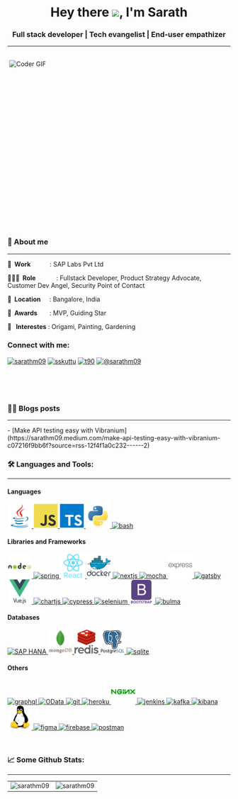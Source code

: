 <h1 align="center">Hey there <img src="https://raw.githubusercontent.com/iampavangandhi/iampavangandhi/master/gifs/Hi.gif" width="30px">, I'm Sarath</h1>
<h3 align="center">Full stack developer | Tech evangelist | End-user empathizer</h3>
<hr/>
<br/>

<img src="https://media.giphy.com/media/SWoSkN6DxTszqIKEqv/giphy.gif" alt="Coder GIF" width="500" height="400" align="right">

### 🙂 About me

<hr/>
<div>
  <p><b>💼&nbsp;&nbsp;Work</b>&nbsp;&nbsp;&nbsp;&nbsp;&nbsp;&nbsp;&nbsp;&nbsp;&nbsp;&nbsp;&nbsp;: SAP Labs Pvt Ltd</p>
  <p><b>👨🏽‍💻&nbsp;&nbsp;Role </b>&nbsp;&nbsp;&nbsp;&nbsp;&nbsp;&nbsp;&nbsp;&nbsp;&nbsp;&nbsp;&nbsp;: Fullstack Developer, Product Strategy Advocate, Customer Dev Angel, Security Point of Contact</p>
  <p><b>📍&nbsp;&nbsp;Location</b>&nbsp;&nbsp;&nbsp;&nbsp;&nbsp;: Bangalore, India</p>
  <p><b>🥇&nbsp;&nbsp;Awards</b>&nbsp;&nbsp;&nbsp;&nbsp;&nbsp;&nbsp;&nbsp;: MVP, Guiding Star</p>
  <p><b>🎨&nbsp;&nbsp;&nbsp;Interestes</b>&nbsp;: Origami, Painting, Gardening</p>
<div>

<h3 align="left">Connect with me:</h3>
<p align="left">
<a href="https://dev.to/sarathm09" target="blank"><img align="center" src="https://cdn.jsdelivr.net/npm/simple-icons@3.0.1/icons/dev-dot-to.svg" alt="sarathm09" height="30" width="40" /></a>
<a href="https://twitter.com/sskuttu" target="blank"><img align="center" src="https://raw.githubusercontent.com/rahuldkjain/github-profile-readme-generator/master/src/images/icons/Social/twitter.svg" alt="sskuttu" height="30" width="40" /></a>
<a href="https://stackoverflow.com/users/t90" target="blank"><img align="center" src="https://raw.githubusercontent.com/rahuldkjain/github-profile-readme-generator/master/src/images/icons/Social/stack-overflow.svg" alt="t90" height="30" width="40" /></a>
<a href="https://medium.com/@sarathm09" target="blank"><img align="center" src="https://raw.githubusercontent.com/rahuldkjain/github-profile-readme-generator/master/src/images/icons/Social/medium.svg" alt="@sarathm09" height="30" width="40" /></a>
</p>
  
  
<br/><br/><br/> 

  
### ✍🏼 Blogs posts
<hr/>
<!-- BLOG-POST-LIST:START -->
- [Make API testing easy with Vibranium](https://sarathm09.medium.com/make-api-testing-easy-with-vibranium-c07216f9bb6f?source=rss-12f4f1a0c232------2)
<!-- BLOG-POST-LIST:END -->


<h3 align="left">🛠 Languages and Tools:</h3>
<hr/>
<h4>Languages</h4>
<p align="left">
    <a href="https://www.java.com" target="_blank">
        <img src="https://raw.githubusercontent.com/devicons/devicon/master/icons/java/java-original.svg" alt="java" width="55" height="55" />
    </a>
    <a href="https://developer.mozilla.org/en-US/docs/Web/JavaScript" target="_blank">
        <img
            src="https://raw.githubusercontent.com/devicons/devicon/master/icons/javascript/javascript-original.svg"
            alt="javascript"
            width="55"
            height="55"
        />
    </a>
    <a href="https://www.typescriptlang.org/" target="_blank">
        <img
            src="https://raw.githubusercontent.com/devicons/devicon/master/icons/typescript/typescript-original.svg"
            alt="typescript"
            width="55"
            height="55"
        />
    </a>
    <a href="https://www.python.org" target="_blank">
        <img src="https://raw.githubusercontent.com/devicons/devicon/master/icons/python/python-original.svg" alt="python" width="55" height="55" />
    </a>
    <a href="https://www.gnu.org/software/bash/" target="_blank">
        <img src="https://www.vectorlogo.zone/logos/gnu_bash/gnu_bash-icon.svg" alt="bash" width="55" height="55" />
    </a>
</p>
<h4>Libraries and Frameworks</h4>
<p align="left">
    <a href="https://nodejs.org" target="_blank">
        <img
            src="https://raw.githubusercontent.com/devicons/devicon/master/icons/nodejs/nodejs-original-wordmark.svg"
            alt="nodejs"
            width="55"
            height="55"
        />
    </a>
    <a href="https://spring.io/" target="_blank">
        <img src="https://www.vectorlogo.zone/logos/springio/springio-icon.svg" alt="spring" width="55" height="55" />
    </a>
    <a href="https://reactjs.org/" target="_blank">
        <img
            src="https://raw.githubusercontent.com/devicons/devicon/master/icons/react/react-original-wordmark.svg"
            alt="react"
            width="55"
            height="55"
        />
    </a>
    <a href="https://www.docker.com/" target="_blank">
        <img
            src="https://raw.githubusercontent.com/devicons/devicon/master/icons/docker/docker-original-wordmark.svg"
            alt="docker"
            width="55"
            height="55"
        />
    </a>
    <a href="https://nextjs.org/" target="_blank">
        <img src="https://cdn.worldvectorlogo.com/logos/nextjs-3.svg" alt="nextjs" width="55" height="55" />
    </a>
    <a href="https://mochajs.org" target="_blank">
        <img src="https://www.vectorlogo.zone/logos/mochajs/mochajs-icon.svg" alt="mocha" width="55" height="55" />
    </a>
    <a href="https://expressjs.com" target="_blank">
        <img
            src="https://raw.githubusercontent.com/devicons/devicon/master/icons/express/express-original-wordmark.svg"
            alt="express"
            width="55"
            height="55"
        />
    </a>
    <a href="https://www.gatsbyjs.com/" target="_blank">
        <img src="https://www.vectorlogo.zone/logos/gatsbyjs/gatsbyjs-icon.svg" alt="gatsby" width="55" height="55" />
    </a>
    <a href="https://vuejs.org/" target="_blank">
        <img
            src="https://raw.githubusercontent.com/devicons/devicon/master/icons/vuejs/vuejs-original-wordmark.svg"
            alt="vuejs"
            width="55"
            height="55"
        />
    </a>
    <a href="https://www.chartjs.org" target="_blank">
        <img src="https://www.chartjs.org/media/logo-title.svg" alt="chartjs" width="55" height="55" />
    </a>
    <a href="https://www.cypress.io" target="_blank">
        <img
            src="https://raw.githubusercontent.com/simple-icons/simple-icons/6e46ec1fc23b60c8fd0d2f2ff46db82e16dbd75f/icons/cypress.svg"
            alt="cypress"
            width="55"
            height="55"
        />
    </a>
    <a href="https://www.selenium.dev" target="_blank">
        <img
            src="https://raw.githubusercontent.com/detain/svg-logos/780f25886640cef088af994181646db2f6b1a3f8/svg/selenium-logo.svg"
            alt="selenium"
            width="55"
            height="55"
        />
    </a>
    <a href="https://getbootstrap.com" target="_blank">
        <img
            src="https://raw.githubusercontent.com/devicons/devicon/master/icons/bootstrap/bootstrap-plain-wordmark.svg"
            alt="bootstrap"
            width="55"
            height="55"
        />
    </a>
    <a href="https://bulma.io/" target="_blank">
        <img
            src="https://raw.githubusercontent.com/gilbarbara/logos/804dc257b59e144eaca5bc6ffd16949752c6f789/logos/bulma.svg"
            alt="bulma"
            width="55"
            height="55"
        />
    </a>
</p>
<h4>Databases</h4>
<p align="left">
    <a href="https://www.sap.com" target="_blank">
        <img
            src="https://www.vectorlogo.zone/logos/sap/sap-icon.svg"
            alt="SAP HANA"
            width="55"
            height="55"
        />
    </a>
    <a href="https://www.mongodb.com/" target="_blank">
        <img
            src="https://raw.githubusercontent.com/devicons/devicon/master/icons/mongodb/mongodb-original-wordmark.svg"
            alt="mongodb"
            width="55"
            height="55"
        />
    </a>
    <a href="https://redis.io" target="_blank">
        <img
            src="https://raw.githubusercontent.com/devicons/devicon/master/icons/redis/redis-original-wordmark.svg"
            alt="redis"
            width="55"
            height="55"
        />
    </a>
    <a href="https://www.postgresql.org" target="_blank">
        <img
            src="https://raw.githubusercontent.com/devicons/devicon/master/icons/postgresql/postgresql-original-wordmark.svg"
            alt="postgresql"
            width="55"
            height="55"
        />
    </a>
    <a href="https://www.sqlite.org/" target="_blank">
        <img src="https://www.vectorlogo.zone/logos/sqlite/sqlite-icon.svg" alt="sqlite" width="55" height="55" />
    </a>
</p>
<h4>Others</h4>
<p align="left">
    <a href="https://graphql.org" target="_blank">
        <img src="https://www.vectorlogo.zone/logos/graphql/graphql-icon.svg" alt="graphql" width="55" height="55" />
    </a>
    <a href="https://www.odata.org/" target="_blank">
        <img src="https://logodix.com/logo/1605633.png" alt="OData" width="55" height="55" />
    </a>
    <a href="https://git-scm.com/" target="_blank">
        <img src="https://www.vectorlogo.zone/logos/git-scm/git-scm-icon.svg" alt="git" width="55" height="55" />
    </a>
    <a href="https://heroku.com" target="_blank">
        <img src="https://www.vectorlogo.zone/logos/heroku/heroku-icon.svg" alt="heroku" width="55" height="55" />
    </a>
    <a href="https://www.nginx.com" target="_blank">
        <img src="https://raw.githubusercontent.com/devicons/devicon/master/icons/nginx/nginx-original.svg" alt="nginx" width="55" height="55" />
    </a>
    <a href="https://www.jenkins.io" target="_blank">
        <img src="https://www.vectorlogo.zone/logos/jenkins/jenkins-icon.svg" alt="jenkins" width="55" height="55" />
    </a>
    <a href="https://kafka.apache.org/" target="_blank">
        <img src="https://www.vectorlogo.zone/logos/apache_kafka/apache_kafka-icon.svg" alt="kafka" width="55" height="55" />
    </a>
    <a href="https://www.elastic.co/kibana" target="_blank">
        <img src="https://www.vectorlogo.zone/logos/elasticco_kibana/elasticco_kibana-icon.svg" alt="kibana" width="55" height="55" />
    </a>
    <a href="https://www.linux.org/" target="_blank">
        <img src="https://raw.githubusercontent.com/devicons/devicon/master/icons/linux/linux-original.svg" alt="linux" width="55" height="55" />
    </a>
    <a href="https://www.figma.com/" target="_blank">
        <img src="https://www.vectorlogo.zone/logos/figma/figma-icon.svg" alt="figma" width="55" height="55" />
    </a>
    <a href="https://firebase.google.com/" target="_blank">
        <img src="https://www.vectorlogo.zone/logos/firebase/firebase-icon.svg" alt="firebase" width="55" height="55" />
    </a>
    <a href="https://postman.com" target="_blank">
        <img src="https://www.vectorlogo.zone/logos/getpostman/getpostman-icon.svg" alt="postman" width="55" height="55" />
    </a>
</p>

<br/>
  
<h3 align="left">📈 Some Github Stats:</h3>
<hr/>
<table border="0" bordercolor="transparent">
  <tr>
    <td>
      <img align="left" src="https://github-readme-stats.vercel.app/api?username=sarathm09&show_icons=true&locale=en&theme=dracula" alt="sarathm09" />
    </td>
    <td>
      <img align="right" src="https://github-readme-streak-stats.herokuapp.com/?user=sarathm09&theme=dracula" alt="sarathm09" />
     </td>
  </tr>
</table>
  
